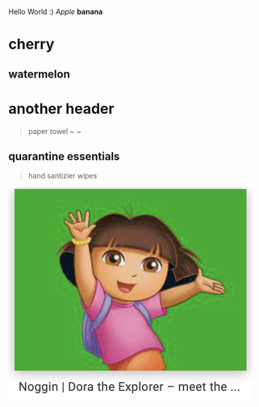 Hello World :)
*Apple*
**banana**
# cherry 
## watermelon 
# another header


> paper towel ~ ~

## quarantine essentials 

> hand santizier
> wipes 

![image](dora.png)

